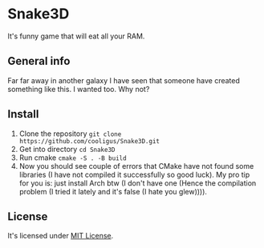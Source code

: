 # Snake3D
It's funny game that will eat all your RAM.

## General info
Far far away in another galaxy I have seen that someone have created something like this. I wanted too. Why not?

## Install
1. Clone the repository
`git clone https://github.com/cooligus/Snake3D.git`
2. Get into directory
`cd Snake3D`
3. Run cmake
`cmake -S . -B build`
4. Now you should see couple of errors that CMake have not found some libraries (I have not compiled it successfully so good luck). My pro tip for you is: just install Arch btw (I don't have one (Hence the compilation problem (I tried it lately and it's false (I hate you glew)))).

## License
It's licensed under [MIT License](LICENSE.md).
